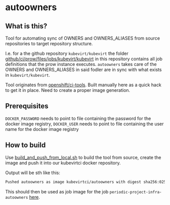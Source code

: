 autoowners
==========

## What is this?

Tool for automating sync of OWNERS and OWNERS_ALIASES from source repositories to target repository structure.

I.e. for a the github repository `kubevirt/kubevirt` the folder [github/ci/prow/files/jobs/kubevirt/kubevirt](../../github/ci/prow/files/jobs/kubevirt/kubevirt) in this repository contains all job definitions that the prow instance executes. `autoowners` takes care of the OWNERS and OWNERS_ALIASES in said fodler are in sync with what exists in `kubevirt/kubevirt`.

Tool originates from [openshift/ci-tools](https://github.com/openshift/ci-tools). Built manually here as a quick hack to get it in place. Need to create a proper image generation.

## Prerequisites

`DOCKER_PASSWORD` needs to point to file containing the password for the docker image registry,
`DOCKER_USER` needs to point to file containing the user name for the docker image registry

## How to build

Use [build_and_push_from_local.sh](build_and_push_from_local.sh) to build the tool from source, create the image and push it into our kubevirtci docker repository.

Output will be sth like this:

```bash
Pushed autoowners as image kubevirtci/autoowners with digest sha256:025f8ba96ffdc6d3adf17a0058898e17a8fe814314ec3c4bd2af9812aeeda7b7
```

This should then be used as job image for the job `periodic-project-infra-autoowners` [here](../../github/ci/prow/files/jobs/kubevirt/project-infra/project-infra-periodics.yaml).

